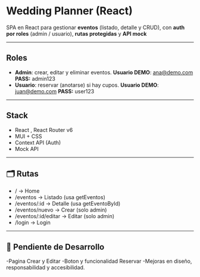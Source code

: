 # Wedding Planner (React)

SPA en React para gestionar **eventos** (listado, detalle y CRUD), con **auth por roles** (admin / usuario), **rutas protegidas** y **API mock**

---

## Roles

- **Admin**: crear, editar y eliminar eventos.  **Usuario DEMO**: ana@demo.com **PASS:** admin123
- **Usuario**: reservar (anotarse) si hay cupos.  **Usuario DEMO**: juan@demo.com **PASS:** user123
  
---

## Stack

- React , React Router v6  
- MUI + CSS  
- Context API (Auth)  
- Mock API
  
---

## 🗂️ Rutas

- / → Home
- /eventos → Listado (usa getEventos)
- /eventos/:id → Detalle (usa getEventoById)
- /eventos/nuevo → Crear (solo admin)
- /eventos/:id/editar → Editar (solo admin)
- /login → Login

---

## 🚧 **Pendiente de Desarrollo**

-Pagina Crear y Editar
-Boton y funcionalidad Reservar
-Mejoras en diseño, responsabilidad y accesibilidad.



